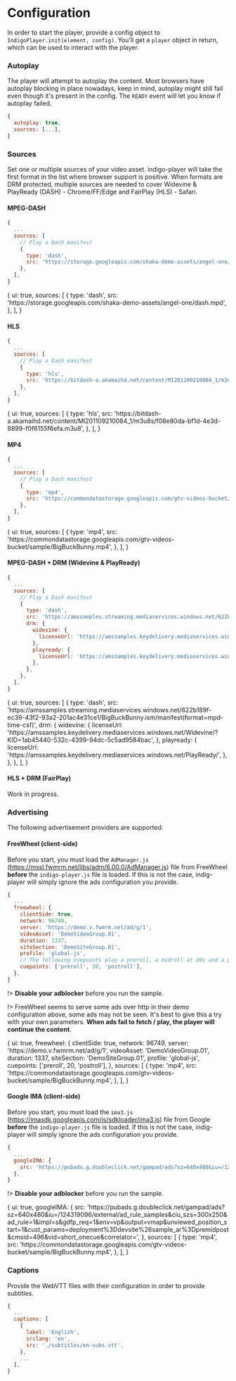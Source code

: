 # Configuration

In order to start the player, provide a config object to `IndigoPlayer.init(element, config)`. You'll get a `player` object in return, which can be used to interact with the player.

### Autoplay

The player will attempt to autoplay the content. Most browsers have autoplay blocking in place nowadays, keep in mind, autoplay might still fail even though it's present in the config. The `READY` event will let you know if autoplay failed.

```javascript
{
  autoplay: true,
  sources: [...],
}
```

### Sources

Set one or multiple sources of your video asset. indigo-player will take the first format in the list where browser support is positive. When formats are DRM protected, multiple sources are needed to cover Widevine & PlayReady (DASH) - Chrome/FF/Edge and FairPlay (HLS) - Safari.

#### MPEG-DASH

```javascript
{
  ...
  sources: [
    // Play a Dash manifest
    {
      type: 'dash',
      src: 'https://storage.googleapis.com/shaka-demo-assets/angel-one/dash.mpd',
    },
  ],
}
```

<div class="sample-player" data-optin="1">
{
  ui: true,
  sources: [
    {
      type: 'dash',
      src: 'https://storage.googleapis.com/shaka-demo-assets/angel-one/dash.mpd',
    },
  ],
}
</div>

#### HLS

```javascript
{
  ...
  sources: [
    // Play a Dash manifest
    {
      type: 'hls',
      src: 'https://bitdash-a.akamaihd.net/content/MI201109210084_1/m3u8s/f08e80da-bf1d-4e3d-8899-f0f6155f6efa.m3u8',
    },
  ],
}
```

<div class="sample-player" data-optin="1">
{
  ui: true,
  sources: [
    {
      type: 'hls',
      src: 'https://bitdash-a.akamaihd.net/content/MI201109210084_1/m3u8s/f08e80da-bf1d-4e3d-8899-f0f6155f6efa.m3u8',
    },
  ],
}
</div>

#### MP4

```javascript
{
  ...
  sources: [
    // Play a Dash manifest
    {
      type: 'mp4',
      src: 'https://commondatastorage.googleapis.com/gtv-videos-bucket/sample/BigBuckBunny.mp4',
    },
  ],
}
```

<div class="sample-player" data-optin="1">
{
  ui: true,
  sources: [
    {
      type: 'mp4',
      src: 'https://commondatastorage.googleapis.com/gtv-videos-bucket/sample/BigBuckBunny.mp4',
    },
  ],
}
</div>

#### MPEG-DASH + DRM (Widevine & PlayReady)

```javascript
{
  ...
  sources: [
    // Play a Dash manifest
    {
      type: 'dash',
      src: 'https://amssamples.streaming.mediaservices.windows.net/622b189f-ec39-43f2-93a2-201ac4e31ce1/BigBuckBunny.ism/manifest(format=mpd-time-csf)',
      drm: {
        widevine: {
          licenseUrl: 'https://amssamples.keydelivery.mediaservices.windows.net/Widevine/?KID=1ab45440-532c-4399-94dc-5c5ad9584bac',
        },
        playready: {
          licenseUrl: 'https://amssamples.keydelivery.mediaservices.windows.net/PlayReady/',
        },
      },
    },
  ],
}
```

<div class="sample-player" data-optin="1">
{
  ui: true,
  sources: [
    {
      type: 'dash',
      src: 'https://amssamples.streaming.mediaservices.windows.net/622b189f-ec39-43f2-93a2-201ac4e31ce1/BigBuckBunny.ism/manifest(format=mpd-time-csf)',
      drm: {
        widevine: {
          licenseUrl: 'https://amssamples.keydelivery.mediaservices.windows.net/Widevine/?KID=1ab45440-532c-4399-94dc-5c5ad9584bac',
        },
        playready: {
          licenseUrl: 'https://amssamples.keydelivery.mediaservices.windows.net/PlayReady/',
        },
      },
    },
  ],
}
</div>

#### HLS + DRM (FairPlay)

Work in progress.

### Advertising

The following advertisement providers are supported:

#### FreeWheel (client-side)

Before you start, you must load the `AdManager.js` (https://mssl.fwmrm.net/libs/adm/6.00.0/AdManager.js) file from FreeWheel **before** the `indigo-player.js` file is loaded. If this is not the case, indig-player will simply ignore the ads configuration you provide.

```javascript
{
  ...
  freewheel: {
    clientSide: true,
    network: 96749,
    server: 'https://demo.v.fwmrm.net/ad/g/1',
    videoAsset: 'DemoVideoGroup.01',
    duration: 1337,
    siteSection: 'DemoSiteGroup.01',
    profile: 'global-js',
    // The following cuepoints play a preroll, a midroll at 20s and a postroll.
    cuepoints: ['preroll', 20, 'postroll'],
  },
}
```

!> **Disable your adblocker** before you run the sample.

!> FreeWheel seems to serve some ads over http in their demo configuration above, some ads may not be seen. It's best to give this a try with your own parameters. **When ads fail to fetch / play, the player will continue the content**.

<div class="sample-player" data-optin="1">
{
  ui: true,
  freewheel: {
    clientSide: true,
    network: 96749,
    server: 'https://demo.v.fwmrm.net/ad/g/1',
    videoAsset: 'DemoVideoGroup.01',
    duration: 1337,
    siteSection: 'DemoSiteGroup.01',
    profile: 'global-js',
    cuepoints: ['preroll', 20, 'postroll'],
  },
  sources: [
    {
      type: 'mp4',
      src: 'https://commondatastorage.googleapis.com/gtv-videos-bucket/sample/BigBuckBunny.mp4',
    },
  ],
}
</div>

#### Google IMA (client-side)

Before you start, you must load the `ima3.js` (https://imasdk.googleapis.com/js/sdkloader/ima3.js) file from Google **before** the `indigo-player.js` file is loaded. If this is not the case, indig-player will simply ignore the ads configuration you provide.

```javascript
{
  ...
  googleIMA: {
    src: 'https://pubads.g.doubleclick.net/gampad/ads?sz=640x480&iu=/124319096/external/ad_rule_samples&ciu_szs=300x250&ad_rule=1&impl=s&gdfp_req=1&env=vp&output=vmap&unviewed_position_start=1&cust_params=deployment%3Ddevsite%26sample_ar%3Dpremidpost&cmsid=496&vid=short_onecue&correlator=',
  },
}
```

!> **Disable your adblocker** before you run the sample.

<div class="sample-player" data-optin="1">
{
  ui: true,
  googleIMA: {
    src: 'https://pubads.g.doubleclick.net/gampad/ads?sz=640x480&iu=/124319096/external/ad_rule_samples&ciu_szs=300x250&ad_rule=1&impl=s&gdfp_req=1&env=vp&output=vmap&unviewed_position_start=1&cust_params=deployment%3Ddevsite%26sample_ar%3Dpremidpost&cmsid=496&vid=short_onecue&correlator=',
  },
  sources: [
    {
      type: 'mp4',
      src: 'https://commondatastorage.googleapis.com/gtv-videos-bucket/sample/BigBuckBunny.mp4',
    },
  ],
}
</div>

### Captions

Provide the WebVTT files with their configuration in order to provide subtitles.

```javascript
{
  ...
  captions: [
    {
      label: 'English',
      srclang: 'en',
      src: './subtitles/en-subs.vtt',
    },
    ...
  ],
}
```